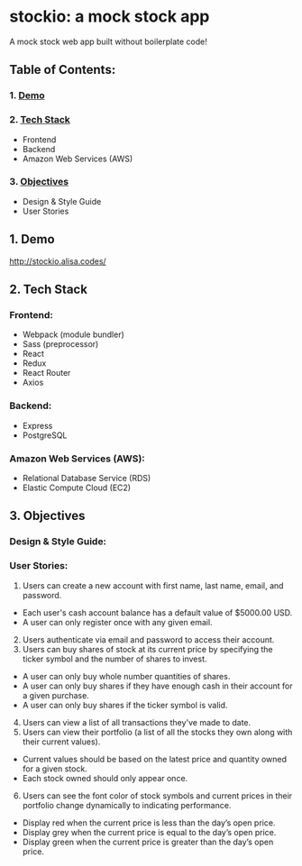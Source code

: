 # stockio: a mock stock app
A mock stock web app built without boilerplate code!

## Table of Contents:
### 1. [Demo](https://github.com/chanalisa/stockio#1-demo-1)
### 2. [Tech Stack](https://github.com/chanalisa/stockio#2-tech-stack-1)
  - Frontend
  - Backend
  - Amazon Web Services (AWS)
### 3. [Objectives](https://github.com/chanalisa/stockio#3-objectives-1)
  - Design & Style Guide
  - User Stories

## 1. Demo
http://stockio.alisa.codes/

## 2. Tech Stack
### Frontend:
- Webpack (module bundler)
- Sass (preprocessor)
- React
- Redux
- React Router
- Axios
### Backend:
- Express
- PostgreSQL
### Amazon Web Services (AWS):
- Relational Database Service (RDS)
- Elastic Compute Cloud (EC2)

## 3. Objectives
### Design & Style Guide:

### User Stories:
1. Users can create a new account with first name, last name, email, and password.
- Each user's cash account balance has a default value of $5000.00 USD.
- A user can only register once with any given email.
2. Users authenticate via email and password to access their account.
3. Users can buy shares of stock at its current price by specifying the ticker symbol and the number of shares to invest.
- A user can only buy whole number quantities of shares.
- A user can only buy shares if they have enough cash in their account for a given purchase.
- A user can only buy shares if the ticker symbol is valid.
4. Users can view a list of all transactions they've made to date.
5. Users can view their portfolio (a list of all the stocks they own along with their current values).
- Current values should be based on the latest price and quantity owned for a given stock.
- Each stock owned should only appear once.
6. Users can see the font color of stock symbols and current prices in their portfolio change dynamically to indicating performance.
- Display red when the current price is less than the day’s open price.
- Display grey when the current price is equal to the day’s open price.
- Display green when the current price is greater than the day’s open price.

